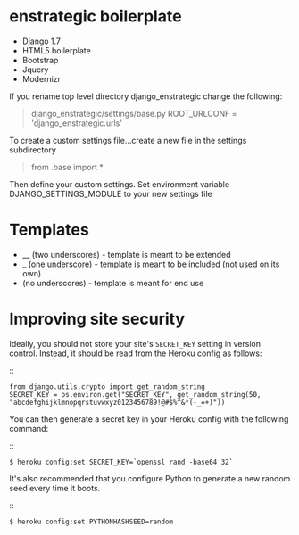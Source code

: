 enstrategic boilerplate
========================

* Django 1.7
* HTML5 boilerplate
* Bootstrap
* Jquery
* Modernizr


If you rename top level directory django_enstrategic change the following:

> django_enstrategic/settings/base.py
>   ROOT_URLCONF = 'django_enstrategic.urls'


To create a custom settings file...create a new file in the settings subdirectory

> from .base import *

Then define your custom settings. Set environment variable DJANGO_SETTINGS_MODULE to your new settings file


Templates
=========
* __ (two underscores) - template is meant to be extended
* _ (one underscore) - template is meant to be included (not used on its own)
* (no underscores) - template is meant for end use


Improving site security
=======================

Ideally, you should not store your site's ``SECRET_KEY`` setting in version control. Instead, it should be read
from the Heroku config as follows:

::

    from django.utils.crypto import get_random_string
    SECRET_KEY = os.environ.get("SECRET_KEY", get_random_string(50, "abcdefghijklmnopqrstuvwxyz0123456789!@#$%^&*(-_=+)"))

You can then generate a secret key in your Heroku config with the following command:

::

    $ heroku config:set SECRET_KEY=`openssl rand -base64 32`

It's also recommended that you configure Python to generate a new random seed every time it boots.

::

    $ heroku config:set PYTHONHASHSEED=random
